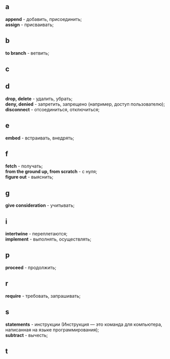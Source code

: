 ## a
**append** - добавить, присоединить;  
**assign** - присваивать;  

## b
**to branch** - ветвить;

## c


## d
**drop, delete** - удалить, убрать;  
 **deny, denied** - запретить, запрещено (например, доступ пользователю);  
**disconnect** - отсоединиться, отключиться;  

## e
**embed** - встраивать, внедрять;

## f
**fetch** - получать;  
**from the ground up, from scratch**  - с нуля;  
**figure out** - выяснить;

## g 
**give consideration** - учитывать;

## i
**intertwine** - переплетаются;  
**implement** - выполнять, осуществлять;

## p
**proceed** - продолжить;

## r
**require** - требовать, запрашивать;

## s
**statements** - инструкции (Инструкция — это команда для компьютера, написанная на языке программирования);  
**subtract** - вычесть;

## t
